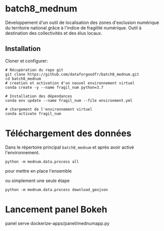 # batch8_mednum
Développement d'un outil de localisation des zones d'exclusion numérique du territoire national grâce à l'indice de fragilité numérique.
Outil à destination des collectivités et des élus locaux.



## Installation
Cloner et configurer:

```
# Récupération du repo git
git clone https://github.com/dataforgoodfr/batch8_mednum.git
cd batch8_mednum
# creation et activation d'un nouvel environnement virtuel
conda create -y --name fragil_num python=3.7

# Installation des dépendances
conda env update --name fragil_num --file environment.yml

# chargement de l'environnement virtuel
conda activate fragil_num

```

# Téléchargement des données
Dans le répertoire principal `batch8_mednum` et après avoir activé l'environnement.

```
python -m mednum.data.process all
```
pour mettre en place l'ensemble

ou simplement une seule étape

```
python -m mednum.data.process download_geojson
```

# Lancement panel Bokeh
panel serve dockerize-apps/panel/mednumapp.py

